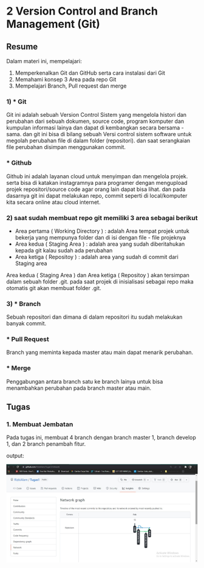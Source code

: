 # 2 Version Control and Branch Management (Git)

## Resume
Dalam materi ini, mempelajari:
1. Memperkenalkan Git dan GitHub serta cara instalasi dari Git
2. Memahami konsep 3 Area pada repo Git
3. Mempelajari Branch, Pull request dan merge

### 1) * Git 
Git ini adalah sebuah Version Control Sistem yang mengelola histori dan perubahan dari sebuah dokumen, source code, program komputer dan kumpulan informasi lainya 
dan dapat di kembangkan secara bersama - sama. dan git ini bisa di bilang sebuah Versi control sistem software untuk megolah perubahan file di dalam folder (repositori).
dan saat serangkaian file perubahan disimpan menggunakan commit.


###    * Github
Github ini adalah layanan cloud untuk menyimpan dan mengelola projek. serta bisa di katakan instagramnya para programer dengan mengupload projek repositori/source code
agar orang lain dapat bisa lihat. dan pada dasarnya git ini dapat melakukan repo, commit seperti di local/komputer kita secara online atau cloud internet.

### 2) saat sudah membuat repo git memiliki 3 area sebagai berikut
- Area pertama ( Working Directory ) : adalah Area tempat projek untuk bekerja yang mempunya folder dan di isi dengan file - file projeknya
- Area kedua ( Staging Area ) : adalah area yang sudah diberitahukan kepada git kalau sudah ada perubahan
- Area ketiga ( Repositoy ) : adalah area yang sudah di commit dari Staging area 

Area kedua ( Staging Area ) dan Area ketiga ( Repositoy ) akan tersimpan dalam sebuah folder .git. pada saat projek di inisialisasi sebagai repo maka otomatis git akan 
membuat folder .git.

### 3) * Branch 
Sebuah repositori dan dimana di dalam repositori itu sudah melakukan banyak commit.

###    * Pull Request
Branch yang meminta kepada master atau main dapat menarik perubahan.

###    * Merge
Penggabungan antara  branch satu ke branch lainya untuk bisa menambahkan perubahan pada branch master atau main.


## Tugas
### 1. Membuat Jembatan
Pada tugas ini, membuat 4 branch dengan branch master 1, branch develop 1, dan 2 branch penambah fitur.

output:

![ss](./screenshots/ss.jpg)

